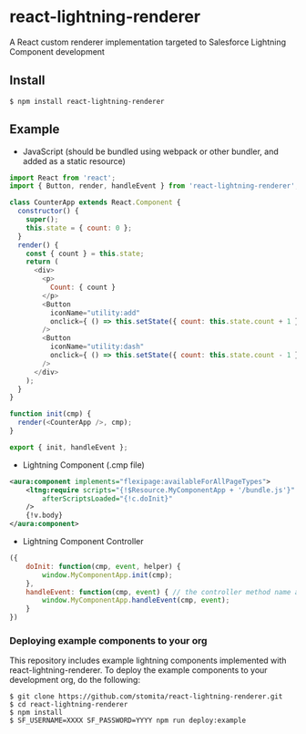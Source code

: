 # react-lightning-renderer

A React custom renderer implementation targeted to Salesforce Lightning Component development

## Install

```
$ npm install react-lightning-renderer
```

## Example

- JavaScript (should be bundled using webpack or other bundler, and added as a static resource)

```javascript
import React from 'react';
import { Button, render, handleEvent } from 'react-lightning-renderer';

class CounterApp extends React.Component {
  constructor() {
    super();
    this.state = { count: 0 };
  }
  render() {
    const { count } = this.state;
    return (
      <div>
        <p>
          Count: { count }
        </p>
        <Button
          iconName="utility:add"
          onclick={ () => this.setState({ count: this.state.count + 1 }) }
        />
        <Button
          iconName="utility:dash"
          onclick={ () => this.setState({ count: this.state.count - 1 }) }
        />
      </div>
    );
  }
}

function init(cmp) {
  render(<CounterApp />, cmp);
}

export { init, handleEvent };
```

- Lightning Component (.cmp file)

```xml
<aura:component implements="flexipage:availableForAllPageTypes">
	<ltng:require scripts="{!$Resource.MyComponentApp + '/bundle.js'}"
		afterScriptsLoaded="{!c.doInit}"
	/>
	{!v.body}
</aura:component>
```

- Lightning Component Controller

```JavaScript
({
	doInit: function(cmp, event, helper) {
		window.MyComponentApp.init(cmp);
	},
	handleEvent: function(cmp, event) { // the controller method name always must be `handleEvent`
		window.MyComponentApp.handleEvent(cmp, event);
	}
})
```

### Deploying example components to your org

This repository includes example lightning components implemented with react-lightning-renderer.
To deploy the example components to your development org, do the following:

```
$ git clone https://github.com/stomita/react-lightning-renderer.git
$ cd react-lightning-renderer
$ npm install
$ SF_USERNAME=XXXX SF_PASSWORD=YYYY npm run deploy:example
```
